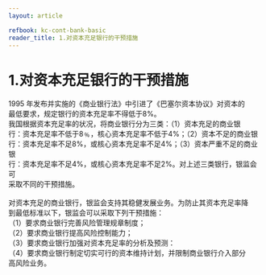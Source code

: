 ```yaml
---
layout: article

refbook: kc-cont-bank-basic
reader_title: 1.对资本充足银行的干预措施
---
```


# 1.对资本充足银行的干预措施

1995 年发布并实施的《商业银行法》中引进了《巴塞尔资本协议》对资本的<br />
    最低要求，规定银行的资本充足率不得低于8%。<br />
    我国根据资本充足率的状况，将商业银行分为三类：（1）资本充足的商业银<br />
    行：资本充足率不低于8﹪，核心资本充足率不低于4%；（2）资本不足的商业银<br />
    行：资本充足率不足8%，或核心资本充足率不足4%；（3）资本严重不足的商业银<br />
    行：资本充足率不足4%，或核心资本充足率不足2%。对上述三类银行，银监会可<br />
    采取不同的干预措施。<br />
    <br />
    对资本充足的商业银行，银监会支持其稳健发展业务。为防止其资本充足率降<br />
    到最低标准以下，银监会可以采取下列干预措施：<br />
    （1）要求商业银行完善风险管理规章制度；<br />
    （2）要求商业银行提高风险控制能力；<br />
    （3）要求商业银行加强对资本充足率的分析及预测：<br />
    （4）要求商业银行制定切实可行的资本维持计划，并限制商业银行介入部分<br />
  高风险业务。